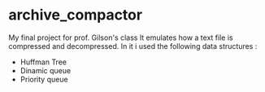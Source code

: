# archive_compactor
My final project for prof. Gilson's class
It emulates how a text file is compressed and decompressed.
In it i used the following data structures :
- Huffman Tree
- Dinamic queue
- Priority queue
